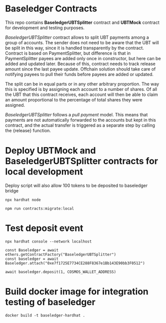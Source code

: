 # Baseledger Contracts

This repo contains **BaseledgerUBTSplitter** contract and **UBTMock** contract for development and testing purposes.

_BaseledgerUBTSplitter_ contract allows to split UBT payments among a group of accounts. The sender does not need to be aware
that the UBT will be split in this way, since it is handled transparently by the contract.
Contract is based on PaymentSplitter, but difference is that in PaymentSplitter payees are added only once in constructor,
but here can be added and updated later. Because of this, contract needs to track release amount since the last payee update.
Offchain solution should take care of notifying payees to pull their funds before payees are added or updated.

The split can be in equal parts or in any other arbitrary proportion. The way this is specified is by assigning each
account to a number of shares. Of all the UBT that this contract receives, each account will then be able to claim
an amount proportional to the percentage of total shares they were assigned.

_BaseledgerUBTSplitter_ follows a _pull payment_ model. This means that payments are not automatically forwarded to the
accounts but kept in this contract, and the actual transfer is triggered as a separate step by calling the {release}
function.

# Deploy UBTMock and BaseledgerUBTSplitter contracts for local development

Deploy script will also allow 100 tokens to be deposited to baseledger bridge

```shell
npx hardhat node

npm run contracts:migrate:local
```

# Test deposit event

```shell
npx hardhat console --network localhost

const Baseledger = await ethers.getContractFactory("BaseledgerUBTSplitter")
const baseledger = await Baseledger.attach("0xe7f1725E7734CE288F8367e1Bb143E90bb3F0512")

await baseledger.deposit(1, COSMOS_WALLET_ADDRESS)
```

# Build docker image for integration testing of baseledger

```shell
docker build -t baseledger-hardhat .
```